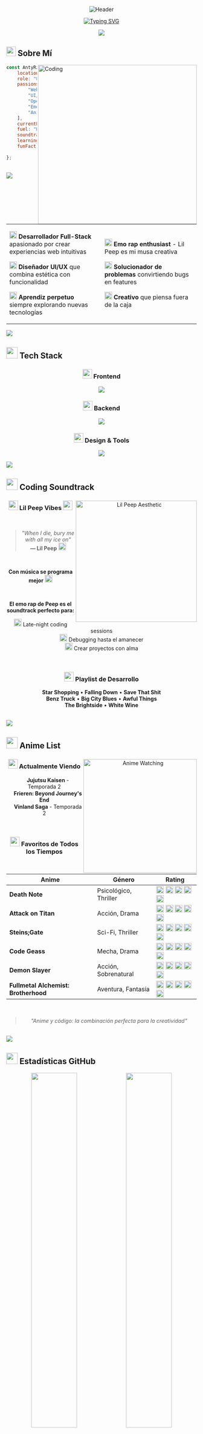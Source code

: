 <div align="center">

![Header](https://capsule-render.vercel.app/api?type=waving&color=gradient&customColorList=12,14,18,20,24&height=250&section=header&text=AntyRzk&fontSize=90&fontColor=fff&animation=fadeIn&fontAlignY=35&desc=Full-Stack%20Developer%20%7C%20UI/UX%20Designer%20%7C%20Emo%20Rap%20Enthusiast&descAlignY=55&descAlign=50&descSize=20)

[![Typing SVG](https://readme-typing-svg.demolab.com?font=Fira+Code&weight=600&size=28&duration=2500&pause=1000&color=F87171&center=true&vCenter=true&random=false&width=700&lines=Transformando+ideas+en+c%C3%B3digo+%F0%9F%92%BB;Creando+experiencias+digitales+%E2%9C%A8;Full-Stack+Developer+%F0%9F%9A%80;Apasionado+por+la+tecnolog%C3%ADa+%F0%9F%94%A5;Coding+with+Lil+Peep+vibes+%F0%9F%96%A4)](https://git.io/typing-svg)

<img src="https://user-images.githubusercontent.com/73097560/115834477-dbab4500-a447-11eb-908a-139a6edaec5c.gif">

</div>

## <img src="https://media2.giphy.com/media/QssGEmpkyEOhBCb7e1/giphy.gif?cid=ecf05e47a0n3gi1bfqntqmob8g9aid1oyj2wr3ds3mg700bl&rid=giphy.gif" width="25"> Sobre Mí

<img align="right" alt="Coding" width="420" src="https://user-images.githubusercontent.com/74038190/229223263-cf2e4b07-2615-4f87-9c38-e37600f8381a.gif">

```javascript
const AntyRzk = {
    location: "México, Yucatán",
    role: "Full-Stack Developer",
    passions: [
        "Web Development", 
        "UI/UX Design", 
        "Open Source",
        "Emo Rap Music",
        "Anime"
    ],
    currentFocus: "Scalable web apps",
    fuel: "Pozole",
    soundtrack: "Lil Peep on repeat",
    learning: ["React", "TypeScript", "Cloud"],
    funFact: "El mejor código se escribe " +
                "a medianoche con música"
};
```

<br>

<img src="https://user-images.githubusercontent.com/73097560/115834477-dbab4500-a447-11eb-908a-139a6edaec5c.gif">

<table>
<tr>
<td width="50%">

<img src="https://media.giphy.com/media/WFZvB7VIXBgiz3oDXE/giphy.gif" width="20"> **Desarrollador Full-Stack** apasionado por crear experiencias web intuitivas

<img src="https://media.giphy.com/media/SWoSkN6DxTszqIKEqv/giphy.gif" width="20"> **Diseñador UI/UX** que combina estética con funcionalidad  

<img src="https://media.giphy.com/media/L1R1tvI9svkIWwpVYr/giphy.gif" width="20"> **Aprendiz perpetuo** siempre explorando nuevas tecnologías

</td>
<td width="50%">

<img src="https://media.giphy.com/media/1zKSLWfY7hoYw/giphy.gif" width="20"> **Emo rap enthusiast** - Lil Peep es mi musa creativa

<img src="https://media.giphy.com/media/kH6CqYiquZawmU1HI6/giphy.gif" width="20"> **Solucionador de problemas** convirtiendo bugs en features

<img src="https://media.giphy.com/media/3oKIPnAiaMCws8nOsE/giphy.gif" width="20"> **Creativo** que piensa fuera de la caja

</td>
</tr>
</table>

<img src="https://user-images.githubusercontent.com/73097560/115834477-dbab4500-a447-11eb-908a-139a6edaec5c.gif">

## <img src="https://media.giphy.com/media/iY8CRBdQXODJSCERIr/giphy.gif" width="30"> Tech Stack

<div align="center">

### <img src="https://media.giphy.com/media/QssGEmpkyEOhBCb7e1/giphy.gif" width="25"> Frontend

<p>
  <img src="https://skillicons.dev/icons?i=html,css,js,bootstrap,react,tailwind" />
</p>

### <img src="https://media.giphy.com/media/kdFc8fubgS31b8DsVu/giphy.gif" width="25"> Backend

<p>
  <img src="https://skillicons.dev/icons?i=php,laravel,nodejs,express,mysql,mongodb" />
</p>

### <img src="https://media.giphy.com/media/SWoSkN6DxTszqIKEqv/giphy.gif" width="25"> Design & Tools

<p>
  <img src="https://skillicons.dev/icons?i=figma,xd,photoshop,git,github,vscode,postman" />
</p>

</div>

<img src="https://user-images.githubusercontent.com/73097560/115834477-dbab4500-a447-11eb-908a-139a6edaec5c.gif">

## <img src="https://media.giphy.com/media/W5kd2CVDpkRCDyyunU/giphy.gif" width="30"> Coding Soundtrack

<div align="center">

<img align="right" alt="Lil Peep Aesthetic" width="320" src="https://media.giphy.com/media/xT9IgDEI1iZyb2wqo8/giphy.gif">

### <img src="https://media.giphy.com/media/1zKSLWfY7hoYw/giphy.gif" width="25"> Lil Peep Vibes <img src="https://media.giphy.com/media/1zKSLWfY7hoYw/giphy.gif" width="25">

<br>

> *"When I die, bury me with all my ice on"*  
> **— Lil Peep** <img src="https://media.giphy.com/media/fwbZnTftCXVocKzfxR/giphy.gif" width="20">

<br>

**Con música se programa mejor** <img src="https://media.giphy.com/media/1zKSLWfY7hoYw/giphy.gif" width="20">

<br>

**El emo rap de Peep es el soundtrack perfecto para:**

<img src="https://media.giphy.com/media/3oKIPnc6EXLz1kqDCM/giphy.gif" width="20"> Late-night coding sessions  
<img src="https://media.giphy.com/media/1zKSLWfY7hoYw/giphy.gif" width="20"> Debugging hasta el amanecer  
<img src="https://media.giphy.com/media/3o6Zt6ML6BklcajjsA/giphy.gif" width="20"> Crear proyectos con alma  


<br>

### <img src="https://media.giphy.com/media/ObNTw8Uzwy6KQ/giphy.gif" width="25"> Playlist de Desarrollo

**Star Shopping** • **Falling Down** • **Save That Shit**  
**Benz Truck** • **Big City Blues** • **Awful Things**  
**The Brightside** • **White Wine**

</div>

<br clear="right"/>

<img src="https://user-images.githubusercontent.com/73097560/115834477-dbab4500-a447-11eb-908a-139a6edaec5c.gif">

## <img src="https://media.giphy.com/media/LMt9638dO8dftAjtco/giphy.gif" width="30"> Anime List

<div align="center">

<img align="right" alt="Anime Watching" width="300" src="https://media.giphy.com/media/mDFpdL1UxdVZRBN2V4/giphy.gif">

### <img src="https://media.giphy.com/media/SRkvcNk9BIebnzri7Y/giphy.gif" width="25"> Actualmente Viendo

<img src="https://media.giphy.com/media/hTDQBjD62MRdmdgixv/giphy.gif" width="15"> **Jujutsu Kaisen** - Temporada 2  
<img src="https://media.giphy.com/media/hTDQBjD62MRdmdgixv/giphy.gif" width="15"> **Frieren: Beyond Journey's End**  
<img src="https://media.giphy.com/media/hTDQBjD62MRdmdgixv/giphy.gif" width="15"> **Vinland Saga** - Temporada 2

<br>

### <img src="https://media.giphy.com/media/3o6ZtluUDuJSanzMk0/giphy.gif" width="25"> Favoritos de Todos los Tiempos

<br>

| Anime | Género | Rating |
|-------|--------|--------|
| **Death Note** | Psicológico, Thriller | <img src="https://media.giphy.com/media/3o6ZtluUDuJSanzMk0/giphy.gif" width="20"> <img src="https://media.giphy.com/media/3o6ZtluUDuJSanzMk0/giphy.gif" width="20"> <img src="https://media.giphy.com/media/3o6ZtluUDuJSanzMk0/giphy.gif" width="20"> <img src="https://media.giphy.com/media/3o6ZtluUDuJSanzMk0/giphy.gif" width="20"> <img src="https://media.giphy.com/media/3o6ZtluUDuJSanzMk0/giphy.gif" width="20"> |
| **Attack on Titan** | Acción, Drama | <img src="https://media.giphy.com/media/3o6ZtluUDuJSanzMk0/giphy.gif" width="20"> <img src="https://media.giphy.com/media/3o6ZtluUDuJSanzMk0/giphy.gif" width="20"> <img src="https://media.giphy.com/media/3o6ZtluUDuJSanzMk0/giphy.gif" width="20"> <img src="https://media.giphy.com/media/3o6ZtluUDuJSanzMk0/giphy.gif" width="20"> <img src="https://media.giphy.com/media/3o6ZtluUDuJSanzMk0/giphy.gif" width="20"> |
| **Steins;Gate** | Sci-Fi, Thriller | <img src="https://media.giphy.com/media/3o6ZtluUDuJSanzMk0/giphy.gif" width="20"> <img src="https://media.giphy.com/media/3o6ZtluUDuJSanzMk0/giphy.gif" width="20"> <img src="https://media.giphy.com/media/3o6ZtluUDuJSanzMk0/giphy.gif" width="20"> <img src="https://media.giphy.com/media/3o6ZtluUDuJSanzMk0/giphy.gif" width="20"> <img src="https://media.giphy.com/media/3o6ZtluUDuJSanzMk0/giphy.gif" width="20"> |
| **Code Geass** | Mecha, Drama | <img src="https://media.giphy.com/media/3o6ZtluUDuJSanzMk0/giphy.gif" width="20"> <img src="https://media.giphy.com/media/3o6ZtluUDuJSanzMk0/giphy.gif" width="20"> <img src="https://media.giphy.com/media/3o6ZtluUDuJSanzMk0/giphy.gif" width="20"> <img src="https://media.giphy.com/media/3o6ZtluUDuJSanzMk0/giphy.gif" width="20"> <img src="https://media.giphy.com/media/3o6ZtluUDuJSanzMk0/giphy.gif" width="20"> |
| **Demon Slayer** | Acción, Sobrenatural | <img src="https://media.giphy.com/media/3o6ZtluUDuJSanzMk0/giphy.gif" width="20"> <img src="https://media.giphy.com/media/3o6ZtluUDuJSanzMk0/giphy.gif" width="20"> <img src="https://media.giphy.com/media/3o6ZtluUDuJSanzMk0/giphy.gif" width="20"> <img src="https://media.giphy.com/media/3o6ZtluUDuJSanzMk0/giphy.gif" width="20"> <img src="https://media.giphy.com/media/3o6ZtluUDuJSanzMk0/giphy.gif" width="20"> |
| **Fullmetal Alchemist: Brotherhood** | Aventura, Fantasía | <img src="https://media.giphy.com/media/3o6ZtluUDuJSanzMk0/giphy.gif" width="20"> <img src="https://media.giphy.com/media/3o6ZtluUDuJSanzMk0/giphy.gif" width="20"> <img src="https://media.giphy.com/media/3o6ZtluUDuJSanzMk0/giphy.gif" width="20"> <img src="https://media.giphy.com/media/3o6ZtluUDuJSanzMk0/giphy.gif" width="20"> <img src="https://media.giphy.com/media/3o6ZtluUDuJSanzMk0/giphy.gif" width="20"> |

<br>

> <img src="https://media.giphy.com/media/hTDQBjD62MRdmdgixv/giphy.gif" width="15"> *"Anime y código: la combinación perfecta para la creatividad"* <img src="https://media.giphy.com/media/hTDQBjD62MRdmdgixv/giphy.gif" width="15">

</div>

<br clear="right"/>

<img src="https://user-images.githubusercontent.com/73097560/115834477-dbab4500-a447-11eb-908a-139a6edaec5c.gif">

## <img src="https://media.giphy.com/media/iY8CRBdQXODJSCERIr/giphy.gif" width="30"> Estadísticas GitHub

<div align="center">

<img width="49%" src="https://github-readme-stats.vercel.app/api?username=AntyRzk&show_icons=true&theme=radical&hide_border=true&bg_color=0D1117&text_color=FFFFFF&icon_color=F87171&title_color=F87171&count_private=true&include_all_commits=true" />
<img width="49%" src="https://github-readme-streak-stats.herokuapp.com/?user=AntyRzk&theme=radical&hide_border=true&background=0D1117&ring=F87171&fire=F87171&currStreakLabel=F87171" />

</div>

<div align="center">
  
<img width="60%" src="https://github-readme-stats.vercel.app/api/top-langs/?username=AntyRzk&layout=compact&theme=radical&hide_border=true&bg_color=0D1117&text_color=FFFFFF&title_color=F87171&langs_count=10" />

</div>

<div align="center">

<img src="https://github-profile-trophy.vercel.app/?username=AntyRzk&theme=radical&no-frame=true&no-bg=true&row=1&column=7" width="100%" />

</div>

<img src="https://user-images.githubusercontent.com/73097560/115834477-dbab4500-a447-11eb-908a-139a6edaec5c.gif">

## <img src="https://media2.giphy.com/media/QssGEmpkyEOhBCb7e1/giphy.gif?cid=ecf05e47a0n3gi1bfqntqmob8g9aid1oyj2wr3ds3mg700bl&rid=giphy.gif" width="25"> Proyectos Destacados

<div align="center">

<img src="https://media.giphy.com/media/L1R1tvI9svkIWwpVYr/giphy.gif" width="350"/>

### <img src="https://media.giphy.com/media/kH6CqYiquZawmU1HI6/giphy.gif" width="25"> En Proceso...

**Estoy trabajando en proyectos increíbles que pronto estarán aquí**

> *"Building something amazing takes time"* <img src="https://media.giphy.com/media/3o7bu3XilJ5BOiSGic/giphy.gif" width="20">

<img src="https://media.giphy.com/media/WFZvB7VIXBgiz3oDXE/giphy.gif" width="20"> **Próximamente**: Proyectos full-stack, herramientas útiles y experimentos creativos

<img src="https://media.giphy.com/media/3o6ZtluUDuJSanzMk0/giphy.gif" width="20"> Mientras tanto, explora mis repositorios → [**GitHub**](https://github.com/AntyRzk)

</div>

<img src="https://user-images.githubusercontent.com/73097560/115834477-dbab4500-a447-11eb-908a-139a6edaec5c.gif">

## <img src="https://media.giphy.com/media/W5kd2CVDpkRCDyyunU/giphy.gif" width="30"> Actividad Reciente

<div align="center">

![Activity Graph](https://github-readme-activity-graph.vercel.app/graph?username=AntyRzk&theme=react-dark&hide_border=true&bg_color=0D1117&color=F87171&line=F87171&point=FFFFFF&area=true&custom_title=Contribuciones%20de%20AntyRzk)

</div>

<img src="https://user-images.githubusercontent.com/73097560/115834477-dbab4500-a447-11eb-908a-139a6edaec5c.gif">

## <img src="https://media.giphy.com/media/LnQjpWaON8nhr21vNW/giphy.gif" width="40"> Conecta Conmigo

<div align="center">

<a href="https://discord.com/users/592915435071078488">
  <img src="https://img.shields.io/badge/Discord-5865F2?style=for-the-badge&logo=discord&logoColor=white&style=for-the-badge" height="40" />
</a>
<a href="https://github.com/AntyRzk">
  <img src="https://img.shields.io/badge/GitHub-181717?style=for-the-badge&logo=github&logoColor=white" height="40" />
</a>

<br><br>

<img src="https://capsule-render.vercel.app/api?type=rect&color=gradient&customColorList=12,14,18,20,24&height=3" width="100%">

</div>

## <img src="https://media.giphy.com/media/ObNTw8Uzwy6KQ/giphy.gif" width="30"> Random Dev Quote

<div align="center">

![Quote](https://quotes-github-readme.vercel.app/api?type=horizontal&theme=radical&border=true)

</div>

<img src="https://user-images.githubusercontent.com/73097560/115834477-dbab4500-a447-11eb-908a-139a6edaec5c.gif">

<div align="center">

### <img src="https://media.giphy.com/media/3o6Zt6ML6BklcajjsA/giphy.gif" width="25"> *"El código es poesía, y cada función es un verso"* <img src="https://media.giphy.com/media/3o6Zt6ML6BklcajjsA/giphy.gif" width="25">

<br>

<img src="https://komarev.com/ghpvc/?username=AntyRzk&label=Visitas%20al%20Perfil&color=F87171&style=for-the-badge" alt="Profile Views" />

<br><br>

**¡Gracias por visitar!** 
*Si te gusta lo que ves, no olvides dejar una*  <img src="https://media.giphy.com/media/ObNTw8Uzwy6KQ/giphy.gif" width="20"> *en mis repos*

<br>

<img src="https://user-images.githubusercontent.com/73097560/115834477-dbab4500-a447-11eb-908a-139a6edaec5c.gif">

<br>

![Footer](https://capsule-render.vercel.app/api?type=waving&color=gradient&height=100&section=footer&text=またね!&fontSize=40&fontColor=ffffff)

</div>
